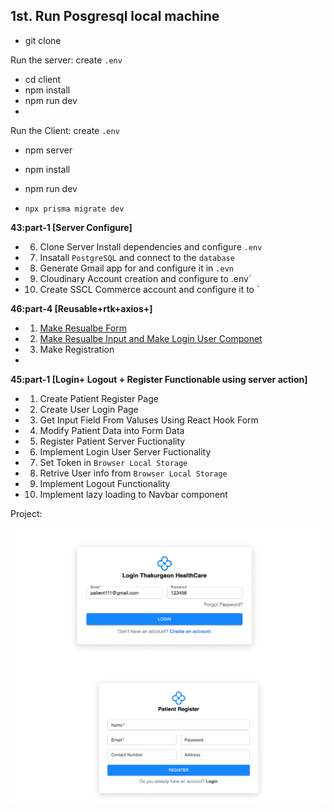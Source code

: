 ## 1st. Run Posgresql local machine

- git clone 

Run the server:
create `.env`

-    cd client
-    npm install 
-    npm run dev
- 
Run the Client:
create `.env`

-    npm server 
-    npm install 
-    npm run dev


- `npx prisma migrate dev`

**43:part-1 [Server Configure]**
- 6. Clone Server Install dependencies and configure `.env`
- 7. Insatall `PostgreSQL` and connect to the `database`
- 8. Generate Gmail app for and configure it in `.evn`
- 9. Cloudinary Account creation and configure to .env`
- 10. Create SSCL Commerce account and configure it to `

**46:part-4 [Reusable+rtk+axios+]**
- 1. [Make Resualbe Form](https://react-hook-form.com/docs/formprovider)
- 2. [Make Resualbe Input and Make Login User Componet](https://react-hook-form.com/docs/usecontroller/controller) 
- 3. Make Registration

-
**45:part-1 [Login+ Logout + Register Functionable using server action]**
- 1. Create Patient Register Page
- 2. Create User Login Page
- 3. Get Input Field From Valuses Using React Hook Form
- 4. Modify Patient Data into Form Data
- 5. Register Patient Server Fuctionality 
- 6. Implement Login User Server Fuctionality 
- 7. Set Token in `Browser Local Storage `
- 8. Retrive User info from `Browser Local Storage `
- 9. Implement Logout Functionality
- 10. Implement lazy loading to Navbar component


Project:

![log](./outputImage/log.png) 
![log](./outputImage/reg.png)
